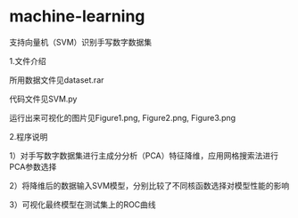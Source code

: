 # machine-learning
支持向量机（SVM）识别手写数字数据集

1.文件介绍

所用数据文件见dataset.rar

代码文件见SVM.py

运行出来可视化的图片见Figure1.png, Figure2.png, Figure3.png

2.程序说明

1）对手写数字数据集进行主成分分析（PCA）特征降维，应用网格搜索法进行PCA参数选择

2）将降维后的数据输入SVM模型，分别比较了不同核函数选择对模型性能的影响

3）可视化最终模型在测试集上的ROC曲线
